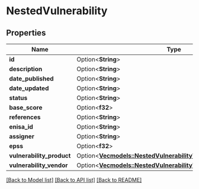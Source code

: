# NestedVulnerability

## Properties

Name | Type | Description | Notes
------------ | ------------- | ------------- | -------------
**id** | Option<**String**> |  | [optional]
**description** | Option<**String**> |  | [optional]
**date_published** | Option<**String**> |  | [optional]
**date_updated** | Option<**String**> |  | [optional]
**status** | Option<**String**> |  | [optional]
**base_score** | Option<**f32**> |  | [optional]
**references** | Option<**String**> |  | [optional]
**enisa_id** | Option<**String**> |  | [optional]
**assigner** | Option<**String**> |  | [optional]
**epss** | Option<**f32**> |  | [optional]
**vulnerability_product** | Option<[**Vec<models::NestedVulnerabilityVulnerabilityProductInner>**](NestedVulnerability_vulnerabilityProduct_inner.md)> |  | [optional]
**vulnerability_vendor** | Option<[**Vec<models::NestedVulnerabilityVulnerabilityVendorInner>**](NestedVulnerability_vulnerabilityVendor_inner.md)> |  | [optional]

[[Back to Model list]](../README.md#documentation-for-models) [[Back to API list]](../README.md#documentation-for-api-endpoints) [[Back to README]](../README.md)


